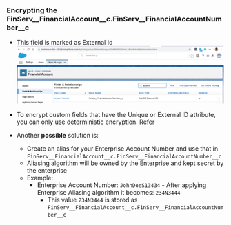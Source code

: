 ### Encrypting the  FinServ__FinancialAccount__c.FinServ__FinancialAccountNumber__c 

- This field is marked as External Id
![FA A#](img/fa-acct-number-eid.png)

- To encrypt custom fields that have the Unique or External ID attribute, you can only use deterministic encryption. [Refer](https://help.salesforce.com/articleView?id=security_pe_custom_fields.htm&type=5)

- Another **possible** solution is:
    - Create an alias for your Enterprise Account Number and use that in  ```FinServ__FinancialAccount__c.FinServ__FinancialAccountNumber__c```
    - Aliasing algorithm will be owned by the Enterprise and kept secret by the enterprise
    - Example:
        - Enterprise Account Number: ```JohnDoeS13434``` - After applying Enterprise Aliasing algorithm it becomes: ```234N3444``` 
            - This value ```234N3444``` is stored as ```FinServ__FinancialAccount__c.FinServ__FinancialAccountNumber__c```   

